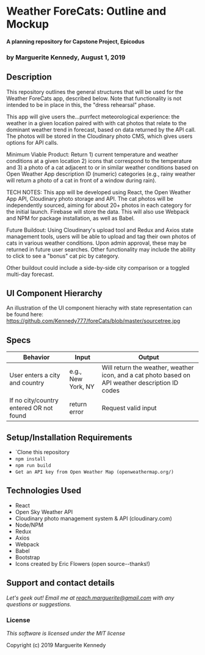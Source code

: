 # Weather ForeCats: Outline and Mockup 

#### A planning repository for Capstone Project, Epicodus

### **by Marguerite Kennedy, August 1, 2019**

## Description

This repository outlines the general structures that will be used for the Weather ForeCats app, described below. Note that functionality is not intended to be in place in this, the "dress rehearsal" phase. 

This app will give users the...purrfect meteorological experience: the weather in a given location paired with with cat photos that relate to the dominant weather trend in forecast, based on data returned by the API call. The photos will be stored in the Cloudinary photo CMS, which gives users options for API calls. 

Minimum Viable Product: Return 1) current temperature and weather conditions  at a given location 2) icons that correspond to the temperature and 3) a photo of a cat adjacent to or in similar weather conditions based on Open Weather App description ID (numeric) categories (e.g., rainy weather will return a photo of a cat in front of a window during rain).  

TECH NOTES: This app will be developed using React, the Open Weather App API, Cloudinary photo storage and API. The cat photos will be independently sourced, aiming for about 20+ photos in each category for the initial launch. Firebase will store the data. This will also use Webpack and NPM for package installation, as well as Babel.

Future Buildout: Using Cloudinary's upload tool and Redux and Axios state management tools, users will be able to upload and tag their own photos of cats in various weather conditions. Upon admin approval, these may be returned in future user searches. Other functionality may include the ability to click to see a "bonus" cat pic by category.

Other buildout could include a side-by-side city comparison or a toggled multi-day forecast.

## UI Component Hierarchy

An illustration of the UI component hierachy with state representation can be found here: https://github.com/Kennedy777/foreCats/blob/master/sourcetree.jpg

## Specs

| Behavior | Input | Output |
|----------|-------|--------|
| User enters a city and country | e.g., New York, NY | Will return the weather, weather icon, and a cat photo based on API weather description ID codes |
| If no city/country entered OR not found | return error | Request valid input

## Setup/Installation Requirements

* `Clone this repository
* `npm install`
* `npm run build`
* `Get an API key from Open Weather Map (openweathermap.org/)`

## Technologies Used
  * React
  * Open Sky Weather API
  * Cloudinary photo management system & API (cloudinary.com)
  * Node/NPM
  * Redux
  * Axios
  * Webpack
  * Babel
  * Bootstrap
  * Icons created by Eric Flowers (open source--thanks!)

## Support and contact details

_Let's geek out! Email me at reach.marguerite@gmail.com with any questions or suggestions._

### License

*This software is licensed under the MIT license*

Copyright (c) 2019 Marguerite Kennedy
